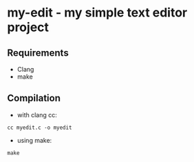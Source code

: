 # my-edit - my simple text editor project 

## Requirements

* Clang 
* make 

## Compilation 

* with clang cc:

```
cc myedit.c -o myedit 
```

* using make:

```
make

```

